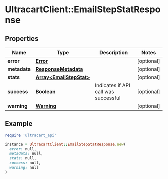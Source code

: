 # UltracartClient::EmailStepStatResponse

## Properties

| Name | Type | Description | Notes |
| ---- | ---- | ----------- | ----- |
| **error** | [**Error**](Error.md) |  | [optional] |
| **metadata** | [**ResponseMetadata**](ResponseMetadata.md) |  | [optional] |
| **stats** | [**Array&lt;EmailStepStat&gt;**](EmailStepStat.md) |  | [optional] |
| **success** | **Boolean** | Indicates if API call was successful | [optional] |
| **warning** | [**Warning**](Warning.md) |  | [optional] |

## Example

```ruby
require 'ultracart_api'

instance = UltracartClient::EmailStepStatResponse.new(
  error: null,
  metadata: null,
  stats: null,
  success: null,
  warning: null
)
```


